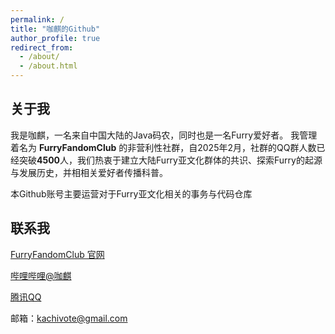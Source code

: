 ```yaml
---
permalink: /
title: "咖麒的Github"
author_profile: true
redirect_from: 
  - /about/
  - /about.html
---
```

## 关于我
我是咖麒，一名来自中国大陆的Java码农，同时也是一名Furry爱好者。
我管理着名为 **FurryFandomClub** 的非营利性社群，自2025年2月，社群的QQ群人数已经突破**4500**人，我们热衷于建立大陆Furry亚文化群体的共识、探索Furry的起源与发展历史，并相相关爱好者传播科普。 

本Github账号主要运营对于Furry亚文化相关的事务与代码仓库

## 联系我
[FurryFandomClub 官网](https://furryfandomclub.cn/) 

[哔哩哔哩@咖麒](https://space.bilibili.com/42329168) 

[腾讯QQ](https://qm.qq.com/q/NMtQ3rM0yS) 

邮箱：kachivote@gmail.com
